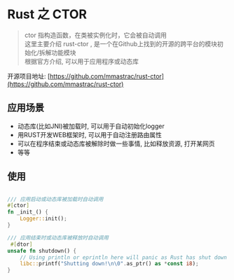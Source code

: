 <!-- categories:  rust -->
<!-- tags:   -->

# Rust 之 CTOR

> ctor 指构造函数，在类被实例化时，它会被自动调用 </br>
> 这里主要介绍 rust-ctor , 是一个在Github上找到的开源的跨平台的模块初始化/拆解功能模块 </br>
> 根据官方介绍, 可以用于应用程序或动态库

<!-- more -->

开源项目地址: [https://github.com/mmastrac/rust-ctor](https://github.com/mmastrac/rust-ctor)

## 应用场景

- 动态库(比如JNI)被加载时, 可以用于自动初始化logger
- 用RUST开发WEB框架时, 可以用于自动注册路由属性
- 可以在程序结束或动态库被解除时做一些事情, 比如释放资源, 打开某网页
- 等等

## 使用

```rust

/// 应用启动或动态库被加载时自动调用
#[ctor]
fn _init_() {
    Logger::init();
}

/// 应用结束时或动态库被释放时自动调用
 #[dtor]
unsafe fn shutdown() {
    // Using println or eprintln here will panic as Rust has shut down
    libc::printf("Shutting down!\n\0".as_ptr() as *const i8);
}
```

